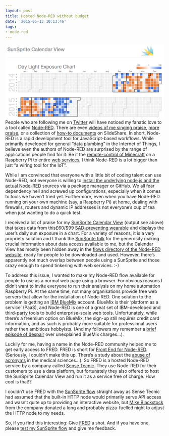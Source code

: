 ```yaml
---
layout: post
title: Hosted Node-RED without budget
date: '2015-05-13 10:13:46'
tags:
- node-red
---
```


![](/content/images/2015/09/SunSprite_cal.png)
People who are following me on [Twitter](https://twitter.com/BorisAdryan) will have noticed my fanatic love to a tool called [Node-RED](http://nodered.org). There are even [videos of me singing praise](https://youtu.be/nHQl-Pb1Zvw), [more praise](https://www.youtube.com/watch?v=8Xbq0RKzXuc), or a collection of [how-to documents](http://www.slideshare.net/BorisAdryan) on SlideShare. In short, Node-RED is a rapid development tool for JavaScript-based workflows. While primarily developed for general “data plumbing” in the Internet of Things, I believe even the authors of Node-RED are surprised by the range of applications people find for it: Be it the [remote-control of Minecraft](https://iot.ghost.io/play-minecraft-via-mqtt-and-node-red/) on a Raspberry Pi to entire [web services](http://flows.nodered.org/flow/51cf4080f70cc875d10b), I think Node-RED is a lot bigger than just “a wiring tool for the IoT”.

While I am convinced that everyone with a little bit of coding talent can use Node-RED, not everyone is willing to [install the underlying node.js and the actual Node-RED](http://nodered.org/docs/getting-started/installation.html) sources via a package manager or GitHub. We all fear dependency hell and screwed up configurations, especially when it comes to tools we haven’t tried yet. Furthermore, even when you have Node-RED running on your own machine (say, a Raspberry Pi) at home, dealing with firewalls, routers and dynamic IP addresses is not everyone’s cup of tea when just wanting to do a quick test.

I received a lot of praise for my [SunSprite Calendar View](https://fred.sensetecnic.com/public/adryan/index) (output see above) that takes data from this£60/$99 [SAD-preventing wearable](https://www.sunsprite.com) and displays the user’s daily sun exposure in a chart. For a variety of reasons, it is a very propriety solution and I thank the [SunSprite folk](https://www.sunsprite.com/team/) for the generosity making crucial information about data access available to me, but the Calendar View has mostly been hidden away in the [flows directory of the Node-RED website](http://flows.nodered.org), ready for people to be downloaded and used. However, there’s apparently not much overlap between people using a SunSprite and those crazy enough to spend tinkering with web services. :-)

To address this issue, I wanted to make my Node-RED flow available for people to use as a normal web page using a browser. For obvious reasons I didn’t want to invite everyone to run their analysis on my home automation Raspberry Pi. At the same time, not many organisations provide free web servers that allow for the installation of Node-RED. One solution to the problem is getting an [IBM BlueMix](https://console.ng.bluemix.net/?cm_mmc=IBMBLUEMIXMARKETINGPS-_-Google-_-PAIDSEARCH-_-ibm%20bluemix&S_PKG=&S_TACT=&iio=&jm=-&cmp=&ct=&cr=google&cm=k&csr=Branded%7CSearch%7CBluemix%7CROW&ccy=us&ck=ibm%20bluemix&cs=e&cn=BlueMix_BR&mkwid=sH8gmitpN-dc_73286612808_432why30573&S_PKG=-&S_TACT=-&iio=-&jm=-&cmp=-&ct=-&cr=google&cm=k&csr=Branded%7CSearch%7CBluemix%7CROW&ccy=us&ck=ibm%20bluemix&cs=e&cn=BlueMix_BR&mkwid=sH8gmitpN-dc_73286612808_432why30573) account. BlueMix is their ‘platform as a service’ (PaaS), and Node-RED is one of a great set of IBM-developed and third-party tools to build enterprise-scale web tools. Unfortunately, while there’s a freemium option on BlueMix, the sign-up still requires credit card information, and as such is probably more suitable for professional users rather then ambitious hobbyists. (And my followers my remember a [brief episode of despair](https://twitter.com/ibmbluemix/status/560114475219423232) over unexplained BlueMix charges…).

Luckily for me, having a name in the Node-RED community helped me to get early access to FRED. FRED is short for [Front End for Node-RED](https://fred.sensetecnic.com). (Seriously, I couldn’t make this up. There’s a study about the [abuse of acronyms](http://www.ncbi.nlm.nih.gov/pubmed/25516539) in the medical sciences…). So FRED is a hosted Node-RED service by a company called [Sense Tecnic](http://sensetecnic.com). They use Node-RED for their customers to use a data platform, but fortunately they also offered to host the SunSprite Calendar View and run it as a service free of charge. How cool is that!?

I couldn’t use FRED with the [SunSprite flow](http://flows.nodered.org/flow/51cf4080f70cc875d10b) straight away as Sense Tecnic had assumed that the built-in HTTP node would primarily serve API access and wasn’t quite up to providing an interactive website, but [Mike Blackstock](https://twitter.com/mblackstock) from the company donated a long and probably pizza-fuelled night to adjust the HTTP node to my needs.

So, if you find this interesting: Give [FRED](https://fred.sensetecnic.com) a shot. And if you have one, please [test my SunSprite flow](https://fred.sensetecnic.com/public/adryan/index) and give me feedback.